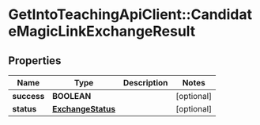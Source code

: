 # GetIntoTeachingApiClient::CandidateMagicLinkExchangeResult

## Properties
Name | Type | Description | Notes
------------ | ------------- | ------------- | -------------
**success** | **BOOLEAN** |  | [optional] 
**status** | [**ExchangeStatus**](ExchangeStatus.md) |  | [optional] 

